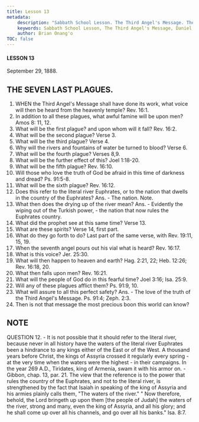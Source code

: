 ```yaml
---
title: Lesson 13
metadata:
    description: "Sabbath School Lesson. The Third Angel's Message. The Seven Last Plagues. Lesson 13. September 29, 1888. 1. WHEN the Third Angel's Message shall have done its work, what voice will then be heard from the heavenly temple? Rev. 16:r. 2. In addition to all these plagues, what awful famine will be upon men? Amos 8: 11, 12."
    keywords: Sabbath School Lesson, The Third Angel's Message, Daniel, Prophecy, September 29 1888
    author: Brian Onang'o
TOC: false
---
```


#### LESSON 13

September 29, 1888.

## THE SEVEN LAST PLAGUES.

1. WHEN the Third Angel's Message shall have done its work, what voice will then be heard from the heavenly temple? Rev. 16:1.
2. In addition to all these plagues, what awful famine will be upon men? Amos 8: 11, 12.
3. What will be the first plague? and upon whom will it fall? Rev. 16:2.
4. What will be the second plague? Verse 3.
5. What will be the third plague? Verse 4.
6. Why will the rivers and fountains of water be turned to blood? Verse 6.
7. What will be the fourth plague? Verses 8,9.
8. What will be the further effect of this? Joel 1:18-20.
9. What will be the fifth plague? Rev. 16:10.
10. Will those who love the truth of God be afraid in this time of darkness and dread? Ps. 91:5-8.
11. What will be the sixth plague? Rev. 16:12.
12. Does this refer to the literal river Euphrates, or to the nation that dwells in the country of the Euphrates? Ans. - The nation. Note.
13. What then does the drying up of the river mean? Ans. - Evidently the wiping out of the Turkish power, - the nation that now rules the Euphrates country.
14. What did the prophet see at this same time? Verse 13.
15. What are these spirits? Verse 14, first part.
16. What do they go forth to do? Last part of the same verse, with Rev. 19:11, 15, 19.
17. When the seventh angel pours out his vial what is heard? Rev. 16:17.
18. What is this voice? Jer. 25:30.
19. What will then happen to heaven and earth? Hag. 2:21, 22; Heb. 12:26; Rev. 16:18, 20.
20. What then falls upon men? Rev. 16:21.
21. What will the people of God do in this fearful time? Joel 3:16; Isa. 25:9.
22. Will any of these plagues afflict them? Ps. 91:9, 10.
23. What will assure to all this perfect safety? Ans. - The love of the truth of the Third Angel's Message. Ps. 91:4; Zeph. 2:3.
24. Then is not that message the most precious boon this world can know?

## NOTE

QUESTION 12. - It is not possible that it should refer to the literal river, because never in all history have the waters of the literal river Euphrates been a hindrance to any kings either of the East or of the West. A thousand years before Christ, the kings of Assyria crossed it regularly every spring - at the very time when the waters were the highest - in their campaigns. In the year 269 A.D., Tiridates, king of Armenia, swam it with his armor on. - Gibbon, chap. 13, par. 21. The view that the reference is to the power that rules the country of the Euphrates, and not to the literal river, is strengthened by the fact that Isaiah in speaking of the king of Assyria and his armies plainly calls them, "The waters of the river." " Now therefore, behold, the Lord bringeth up upon them [the people of Judah] the waters of the river, strong and many, even the king of Assyria, and all his glory; and he shall come up over all his channels, and go over all his banks." Isa. 8:7.
